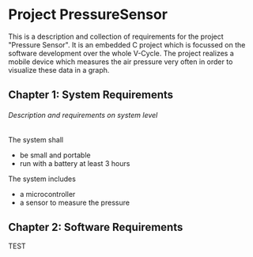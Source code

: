 # Project PressureSensor
This is a description and collection of requirements for the project "Pressure Sensor".
It is an embedded C project which is focussed on the software development over the whole V-Cycle.
The project realizes a mobile device which measures the air pressure very often in order to visualize these data in a graph.

## Chapter 1: System Requirements
###### Description and requirements on system level
The system shall
- be small and portable
- run with a battery at least 3 hours

The system includes
- a microcontroller
- a sensor to measure the pressure

## Chapter 2: Software Requirements
TEST
